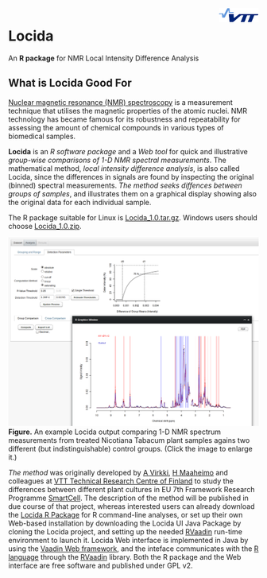 <img align="right" src="Documentation/images/vttplain.png" />

# Locida

An **R package** for NMR Local Intensity Difference Analysis

What is Locida Good For
-----------------------

[Nuclear magnetic resonance (NMR)
spectroscopy](http://en.wikipedia.org/wiki/Nuclear_magnetic_resonance_spectroscopy) is
a measurement technique that utilises the magnetic properties of the atomic nuclei.
NMR technology has became famous for its robustness and repeatability for assessing
the amount of chemical compounds in various types of biomedical samples.

**Locida** is an *R software package* and a *Web tool* for quick and illustrative
*group-wise comparisons of 1-D NMR spectral measurements*. The mathematical method,
*local intensity difference analysis*, is also called Locida, since the differences in
signals are found by inspecting the original (binned) spectral measurements. *The
method seeks diffences between groups of samples*, and illustrates them on a graphical
display showing also the original data for each individual sample. 

The R package suitable for Linux is
[Locida_1.0.tar.gz](Rpkg/Locida_1.0.tar.gz?raw=true). Windows users should choose
[Locida_1.0.zip](Rpkg/Locida_1.0.zip?raw=true).


![Locida_overview.png](Documentation/images/Locida_overview.png?raw=true) **Figure.**
An example Locida output comparing 1-D NMR spectrum measurements from treated
Nicotiana Tabacum plant samples agains two different (but indistinguishable) control
groups. (Click the image to enlarge it.)

*The method* was originally developed by [A
Virkki](http://fi.linkedin.com/in/arhovirkki), [H
Maaheimo](http://www.researchgate.net/profile/Hannu_Maaheimo/) and colleagues at [VTT
Technical Research Centre of Finland](http://www.vtt.fi/?lang=en) to study the
differences between different plant cultures in EU 7th Framework Research Programme
[SmartCell](http://www.smart-cell.org/). The description of the method will be
published in due course of that project, whereas interested users can already download
the [Locida R Package](Rpkg/Locida_1.0.tar.gz?raw=true) for R command-line analyses,
or set up their own Web-based installation by downloading the Locida UI Java Package
by cloning the Locida project, and setting up the needed
[RVaadin](https://github.com/avirkki/RVaadin) run-time environment to launch it.
Locida Web interface is implemented in Java by using the [Vaadin Web
framework](http://vaadin.com), and the inteface communicates with the [R
language](http://www.r-project.org) through the
[RVaadin](https://github.com/avirkki/RVaadin) library.  Both the R package and the Web
interface are free software and published under GPL v2.



